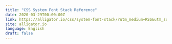 ```yaml
---
title: "CSS System Font Stack Reference"
date: 2020-03-29T00:00:00Z
link: https://alligator.io/css/system-font-stack/?utm_medium=RSS&utm_source=news.12bit.vn
site: alligator.io
language: English
draft: false
---
```

